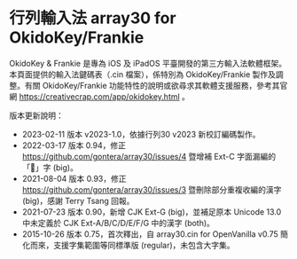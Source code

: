 # 行列輸入法 array30 for OkidoKey/Frankie
OkidoKey & Frankie 是專為 iOS 及 iPadOS 平臺開發的第三方輸入法軟體框架。本頁面提供的輸入法鍵碼表（.cin 檔案），係特別為 OkidoKey/Frankie 製作及調整。有關 OkidoKey/Frankie 功能特性的說明或欲尋求其軟體支援服務，參考其官網 https://creativecrap.com/app/okidokey.html 。

版本更新說明：
* 2023-02-11 版本 v2023-1.0，依據行列30 v2023 新校訂編碼製作。
* 2022-03-17 版本 0.94，修正 https://github.com/gontera/array30/issues/4 暨增補 Ext-C 字面漏編的「𫊖」字 (big)。
* 2021-08-04 版本 0.93，修正 https://github.com/gontera/array30/issues/3 暨刪除部分重複收編的漢字 (big)，感謝 Terry Tsang 回報。
* 2021-07-23 版本 0.90，新增 CJK Ext-G (big)，並補足原本 Unicode 13.0 中未定義於 CJK Ext-A/B/C/D/E/F/G 中的漢字 (both)。
* 2015-10-26 版本 0.75，首次釋出，自 array30.cin for OpenVanilla v0.75 簡化而來，支援字集範圍等同標準版 (regular)，未包含大字集。
